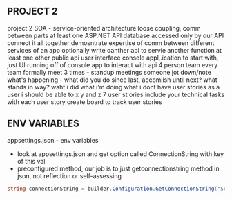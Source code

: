 ## PROJECT 2

project 2 SOA - service-oriented architecture loose coupling, comm between parts at least one ASP.NET API database accessed only by our API connect it all together demosntrate expertise of comm between different services of an app optionally write oanther api to servie another function at least one other public api user interface console appl,.ication to start with, just UI running off of console app to interact with api 4 person team every team formally meet 3 times - standup meetings someone jot down/note what's happening - what did you do since last, accomlish until next? what stands in way? waht i did what i'm doing what i dont have user stories as a user i should be able to x y and z 7 user st ories include your technical tasks with each user story create board to track user stories

## ENV VARIABLES

appsettings.json - env variables

- look at appsettings.json and get option called ConnectionString with key of this val
- preconfigured method, our job is to just getconnectionstring method in json, not reflection or self-assessing

```C#
string connectionString = builder.Configuration.GetConnectionString("School") ?? throw new ArgumentNullException(nameof(connectionString));
```
